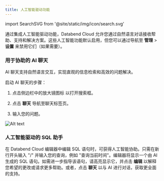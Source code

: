 ```yaml
---
title: 人工智能驱动功能
---
```

import SearchSVG from '@site/static/img/icon/search.svg'

通过集成人工智能驱动功能，Databend Cloud 允许您通过自然语言对话接收帮助、支持和解决方案。这些人工智能功能默认启用，但您可以通过导航至 **管理** > **设置** 来禁用它们（如果需要）。

### 用于协助的 AI 聊天

AI 聊天支持自然语言交互，实现直观的信息检索和高效的问题解决。

启动 AI 聊天的步骤：

1. 点击侧边栏中的放大镜图标 <SearchSVG/> 以打开搜索框。

2. 点击 **聊天** 导航至聊天标签页。

3. 输入您的问题。

![Alt text](@site/static/img/documents/worksheet/ai-chat.gif)

### 人工智能驱动的 SQL 助手

在 Databend Cloud 编辑器中编辑 SQL 语句时，可获得人工智能协助。只需在新行开头输入 "/" 并输入您的查询，例如 "查询当前时间"。编辑器将显示一个由 AI 生成的 SQL 语句。如需进一步指导该语句，请高亮显示它，并点击 **编辑** 以解释您希望的更改或请求更多帮助。或者，点击 **聊天** 以与 AI 进行对话，获取更全面的支持。